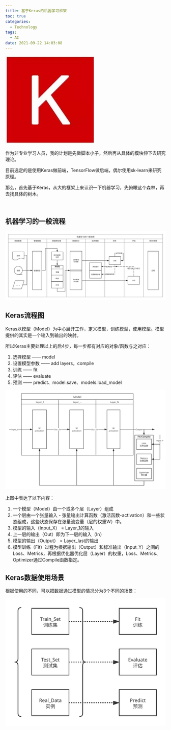 ```yaml
---
title: 基于Keras的机器学习框架
toc: true
categories:
  - Technology
tags:
  - AI
date: 2021-09-22 14:03:08
---
```


<img src="/resources/KerasFlow/Keras.jpeg" width=278 height=278 />

作为非专业学习人员，我的计划是先做脚本小子，然后再从具体的模块伸下去研究理论。

目前选定的是使用Keras做前端，TensorFlow做后端，偶尔使用sk-learn来研究原理。

那么，首先基于Keras，从大的框架上来认识一下机器学习，先俯瞰这个森林，再去找具体的树木。

<!--more-->

<br/>

## 机器学习的一般流程

![机器学习的一般流程](/resources/KerasFlow/机器学习的一般流程.svg)

## Keras流程图

Keras以模型（Model）为中心展开工作，定义模型，训练模型，使用模型。模型提供的其实是一个输入到输出的映射。

所以Keras主要处理以上的后4步，每一步都有对应的对象/函数与之对应：

1. 选择模型 —— model
2. 设置模型参数 —— add layers，compile
3. 训练 —— fit
4. 评估 —— evaluate
5. 预测 —— predict、model.save、models.load_model

![Keras流程图](/resources/KerasFlow/Keras流程图.svg)

上图中表达了以下内容：

1. 一个模型（Model）由一个或多个层（Layer）组成
2. 一个层由一个张量输入 - 张量输出计算函数（激活函数-activation）和一些状态组成，这些状态保存在张量流变量（层的权重W）中。
3. 模型的输入（Input_X） = Layer_1的输入
4. 上一层的输出（Out）即为下一层的输入（In）
5. 模型的输出（Output） = Layer_last的输出
6. 模型训练（Fit）过程为根据输出（Output）和标准输出（Input_Y）之间的Loss、Metrics，再根据优化器优化层（Layer）的权重，Loss、Metrics、Optimizer通过Compile函数指定。

## Keras数据使用场景

根据使用的不同，可以把数据通过模型的情况分为3个不同的场景：

![Keras数据流](/resources/KerasFlow/Keras数据流.svg)



